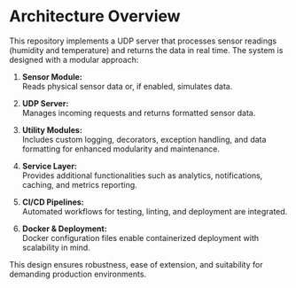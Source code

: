 # Architecture Overview

This repository implements a UDP server that processes sensor readings (humidity and temperature) and returns the data in real time. The system is designed with a modular approach:

1. **Sensor Module:**  
   Reads physical sensor data or, if enabled, simulates data.
   
2. **UDP Server:**  
   Manages incoming requests and returns formatted sensor data.

3. **Utility Modules:**  
   Includes custom logging, decorators, exception handling, and data formatting for enhanced modularity and maintenance.

4. **Service Layer:**  
   Provides additional functionalities such as analytics, notifications, caching, and metrics reporting.

5. **CI/CD Pipelines:**  
   Automated workflows for testing, linting, and deployment are integrated.

6. **Docker & Deployment:**  
   Docker configuration files enable containerized deployment with scalability in mind.

This design ensures robustness, ease of extension, and suitability for demanding production environments.
